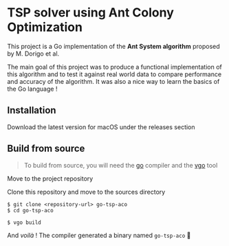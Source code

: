 # TSP solver using Ant Colony Optimization

This project is a Go implementation of the **Ant System algorithm** proposed by M. Dorigo et al.

The main goal of this project was to produce a functional implementation of this algorithm and to test it against real world data to compare performance and accuracy of the algorithm. It was also a nice way to learn the basics of the Go language !

## Installation

Download the latest version for macOS under the releases section

## Build from source

> To build from source, you will need the [go](https://golang.org/doc/install) compiler and the [vgo](https://github.com/golang/vgo) tool 

Move to the project repository

Clone this repository and move to the sources directory

```console
$ git clone <repository-url> go-tsp-aco
$ cd go-tsp-aco
```

```console
$ vgo build
```

And _voilà_ ! The compiler generated a binary named `go-tsp-aco` 🚀

